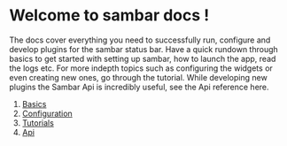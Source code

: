 # Welcome to sambar docs !

The docs cover everything you need to successfully run, configure and develop plugins for the sambar status bar.
Have a quick rundown through basics to get started with setting up sambar, how to launch the app, read the logs etc.
For more indepth topics such as configuring the widgets or even creating new ones, go through the tutorial. While developing
new plugins the Sambar Api is incredibly useful, see the Api reference here.

 1. [Basics](https://github.com/TheAjaykrishnanR/sambar/blob/master/Docs/Basics.md)
 2. [Configuration](https://github.com/TheAjaykrishnanR/sambar/blob/master/Docs/Configuration.md)
 3. [Tutorials](https://github.com/TheAjaykrishnanR/sambar/blob/master/Docs/Tutorials.md)
 4. [Api](https://github.com/TheAjaykrishnanR/sambar/blob/master/Docs/Api.md)
